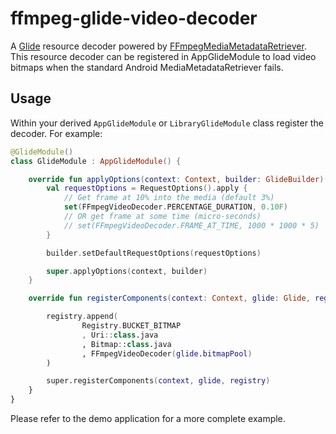 # ffmpeg-glide-video-decoder
A [Glide](https://github.com/bumptech/glide) resource decoder powered by [FFmpegMediaMetadataRetriever](https://github.com/wseemann/FFmpegMediaMetadataRetriever). This resource decoder can be registered in AppGlideModule to load video bitmaps when the standard Android MediaMetadataRetriever fails.


## Usage

Within your derived ```AppGlideModule``` or ```LibraryGlideModule``` class register the decoder. For example:

```kotlin
@GlideModule()
class GlideModule : AppGlideModule() {

    override fun applyOptions(context: Context, builder: GlideBuilder) {
        val requestOptions = RequestOptions().apply {
            // Get frame at 10% into the media (default 3%)
            set(FFmpegVideoDecoder.PERCENTAGE_DURATION, 0.10F)
            // OR get frame at some time (micro-seconds)
            // set(FFmpegVideoDecoder.FRAME_AT_TIME, 1000 * 1000 * 5)
        }

        builder.setDefaultRequestOptions(requestOptions)

        super.applyOptions(context, builder)
    }

    override fun registerComponents(context: Context, glide: Glide, registry: Registry) {

        registry.append(
                Registry.BUCKET_BITMAP
                , Uri::class.java
                , Bitmap::class.java
                , FFmpegVideoDecoder(glide.bitmapPool)
        )

        super.registerComponents(context, glide, registry)
    }
}
```

Please refer to the demo application for a more complete example.
